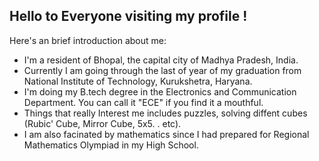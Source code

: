 Hello to Everyone visiting my profile !
- 
Here's an brief introduction about me:

- I'm a resident of Bhopal, the capital city of Madhya Pradesh, India. 
- Currently I am going through the last of year of my graduation from National Institute of Technology, Kurukshetra, Haryana.
- I'm doing my B.tech degree in the Electronics and Communication Department. You can call it "ECE" if you find it a mouthful.
- Things that really Interest me includes puzzles, solving diffent cubes (Rubic' Cube, Mirror Cube, 5x5. . etc).
- I am also facinated by mathematics since I had prepared for Regional Mathematics Olympiad in my High School.

<!---
Pravi-Jain/Pravi-Jain is a ✨ special ✨ repository because its `README.md` (this file) appears on your GitHub profile.
You can click the Preview link to take a look at your changes.
--->
